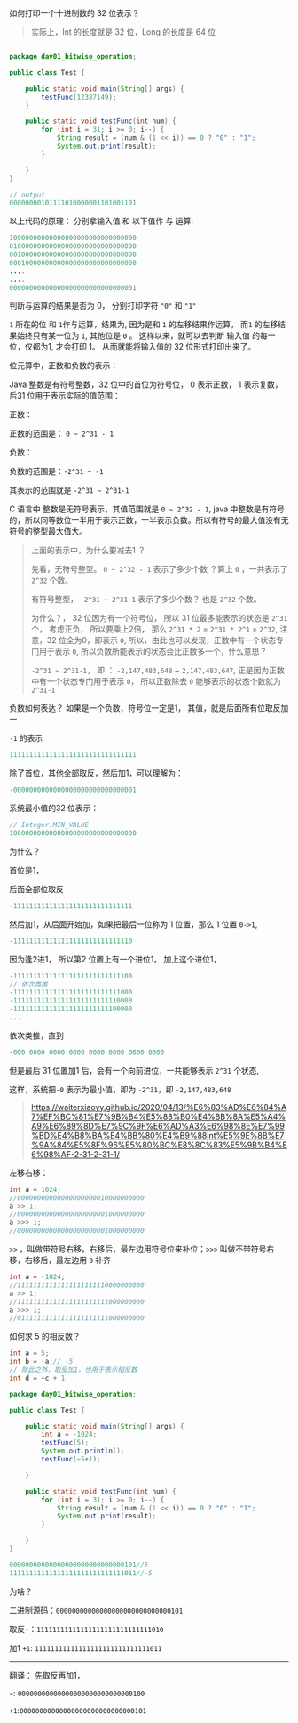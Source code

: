 如何打印一个十进制数的 32 位表示？

> 实际上，Int 的长度就是 32 位，Long 的长度是 64 位

```java

package day01_bitwise_operation;

public class Test {

    public static void main(String[] args) {
        testFunc(12387149);
    }

    public static void testFunc(int num) {
        for (int i = 31; i >= 0; i--) {
            String result = (num & (1 << i)) == 0 ? "0" : "1";
            System.out.print(result);
        }

    }
}
```

```java
// output
00000000101111010000001101001101
```

以上代码的原理： 分别拿输入值 和 以下值作 与 运算:

```java
10000000000000000000000000000000
01000000000000000000000000000000
00100000000000000000000000000000
00010000000000000000000000000000
....
....
00000000000000000000000000000001
```

判断与运算的结果是否为 0， 分别打印字符 `"0"` 和 `"1"`

`1` 所在的位 和 `1`作与运算，结果为, 因为是和 `1` 的左移结果作运算， 而`1` 的左移结果始终只有某一位为 `1`, 其他位是 `0` 。 这样以来，就可以去判断 输入值 的每一位，仅都为1, 才会打印 1。 从而就能将输入值的 32 位形式打印出来了。



位元算中，正数和负数的表示：

Java 整数是有符号整数，32 位中的首位为符号位， 0 表示正数， 1 表示复数，后31 位用于表示实际的值范围：

正数：

正数的范围是： `0 ~ 2^31 - 1`

负数：

负数的范围是：`-2^31 ~ -1`

其表示的范围就是 `-2^31 ~ 2^31-1`



C 语言中 整数是无符号表示，其值范围就是 `0 ~ 2^32 - 1`, java 中整数是有符号的，所以同等数位一半用于表示正数，一半表示负数。所以有符号的最大值没有无符号的整型最大值大。

> 上面的表示中，为什么要减去1 ？ 
>
> 先看，无符号整型。 `0 ~ 2^32 - 1` 表示了多少个数 ？算上 `0` ，一共表示了 `2^32` 个数。
>
> 有符号整型， `-2^31 ~ 2^31-1` 表示了多少个数？ 也是 `2^32` 个数。
>
> 为什么？， 32 位因为有一个符号位， 所以 31 位最多能表示的状态是 `2^31` 个， 考虑正负， 所以要乘上2倍， 那么 `2^31 * 2` = `2^31 * 2^1` = `2^32`, 注意，32 位全为0，即表示 `0`, 所以，由此也可以发现，正数中有一个状态专门用于表示 `0`, 所以负数所能表示的状态会比正数多一个，什么意思？
>
> `-2^31 ~ 2^31-1`， 即 ： `-2,147,483,648` ~ `2,147,483,647`, 正是因为正数中有一个状态专门用于表示 `0`， 所以正数除去 `0` 能够表示的状态个数就为 `2^31-1`





负数如何表达？ 如果是一个负数，符号位一定是1，    其值，就是后面所有位取反加一

`-1` 的表示

```java
11111111111111111111111111111111
```

除了首位，其他全部取反，然后加1，可以理解为：

```java
-0000000000000000000000000000001
```



系统最小值的32 位表示：

```java
// Integer.MIN_VALUE
10000000000000000000000000000000
```

为什么？

首位是1，

后面全部位取反

```java
-111111111111111111111111111111
```

然后加1，从后面开始加，如果把最后一位称为 1 位置，那么 1 位置 `0->1`, 

```java
-111111111111111111111111111110
```

因为逢2进1， 所以第2 位置上有一个进位1， 加上这个进位1，

```java
-111111111111111111111111111100
// 依次类推
-111111111111111111111111111000
-111111111111111111111111110000
-111111111111111111111111100000
...    
```

依次类推，直到

```java
-000 0000 0000 0000 0000 0000 0000 0000
```

但是最后 31 位置加1 后，会有一个向前进位，一共能够表示 `2^31` 个状态, 

这样，系统把`-0` 表示为最小值，即为 `-2^31`，即 `-2,147,483,648`



> https://waiterxiaoyy.github.io/2020/04/13/%E6%83%AD%E6%84%A7%EF%BC%81%E7%9B%B4%E5%88%B0%E4%BB%8A%E5%A4%A9%E6%89%8D%E7%9C%9F%E6%AD%A3%E6%98%8E%E7%99%BD%E4%B8%BA%E4%BB%80%E4%B9%88int%E5%9E%8B%E7%9A%84%E5%8F%96%E5%80%BC%E8%8C%83%E5%9B%B4%E6%98%AF-2-31-2-31-1/



左移右移：

```java
int a = 1024;
//00000000000000000000010000000000
a >> 1;
//00000000000000000000001000000000
a >>> 1;
//00000000000000000000001000000000
```

`>>` ，叫做带符号右移，右移后，最左边用符号位来补位；`>>>` 叫做不带符号右移，右移后，最左边用 `0` 补齐

```java
int a = -1024;
//11111111111111111111110000000000
a >> 1;
//11111111111111111111111000000000
a >>> 1;
//01111111111111111111111000000000
```



如何求 5 的相反数？

```java
int a = 5;
int b = -a;// -5
// 除此之外，取反加1，也用于表示相反数
int d = ~c + 1
```

```java
package day01_bitwise_operation;

public class Test {

    public static void main(String[] args) {
        int a = -1024;
        testFunc(5);
        System.out.println();
        testFunc(~5+1);

    }

    public static void testFunc(int num) {
        for (int i = 31; i >= 0; i--) {
            String result = (num & (1 << i)) == 0 ? "0" : "1";
            System.out.print(result);
        }

    }
}
```

```java
00000000000000000000000000000101//5
11111111111111111111111111111011//-5
```

为啥？

二进制源码：`00000000000000000000000000000101`

取反`~`：`11111111111111111111111111111010`

加1 `+1`: `11111111111111111111111111111011`

---

翻译： 先取反再加1，

`~`: `00000000000000000000000000000100`

`+1`:`00000000000000000000000000000101`




